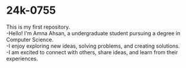 # 24k-0755
This is my first repository.
<br>
-Hello! I'm Amna Ahsan, a undergraduate student pursuing a degree in Computer Science.
<br>
-I enjoy exploring new ideas, solving problems, and creating solutions.
<br>
-I am excited to connect with others, share ideas, and learn from their experiences.
